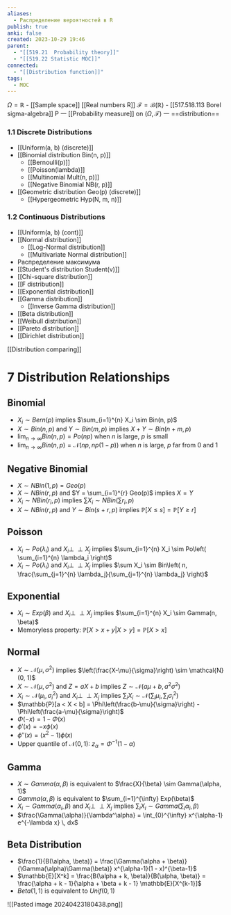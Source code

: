 ```yaml
---
aliases:
  - Распределение вероятностей в R
publish: true
anki: false
created: 2023-10-29 19:46
parent:
  - "[[519.21  Probability theory]]"
  - "[[519.22 Statistic MOC]]"
connected:
  - "[[Distribution function]]"
tags:
  - MOC
---
```


$\Omega=\mathbb{R}$ -  [[Sample space]] [[Real numbers R]]
$\mathcal{F}=\mathcal{B}(\mathbb{R})$ -  [[517.518.113 Borel sigma-algebra]]
P 一 [[Probability measure]] on $(\Omega,\mathcal{F})$ 一 ==distribution==

### 1.1 Discrete Distributions
- [[Uniform(a, b)  (discrete)]]
- [[Binomial distribution Bin(n, p)]]
	- [[Bernoulli(p)]]  
	- [[Poisson(lambda)]] 
	- [[Multinomial Mult(n, p)]]
	- [[Negative Binomial NB(r, p)]]
- [[Geometric distribution Geo(p) (discrete)]]
	- [[Hypergeometric Hyp(N, m, n)]]

### 1.2 Continuous Distributions
- [[Uniform(a, b)  (cont)]]
- [[Normal distribution]]
	- [[Log-Normal distribution]]
	- [[Multivariate Normal distribution]]
- Распределение максимума
- [[Student's distribution Student(v)]]
- [[Chi-square distribution]]
- [[F distribution]]
- [[Exponential distribution]]
- [[Gamma distribution]]
	- [[Inverse Gamma distribution]]
- [[Beta distribution]]
- [[Weibull distribution]]
- [[Pareto distribution]]
- [[Dirichlet distribution]]


[[Distribution comparing]]

# 7 Distribution Relationships

## Binomial

- $X_i \sim Bern(p)$ implies $\sum_{i=1}^{n} X_i \sim Bin(n, p)$
- $X \sim Bin(n, p)$ and $Y \sim Bin(m, p)$ implies $X + Y \sim Bin(n + m, p)$
- $\lim_{n \to \infty} Bin(n, p) = Po(np)$ when $n$ is large, $p$ is small
- $\lim_{n \to \infty} Bin(n, p) = \mathcal{N}(np, np(1 - p))$ when $n$ is large, $p$ far from 0 and 1

## Negative Binomial

- $X \sim NBin(1, p) = Geo(p)$
- $X \sim NBin(r, p)$ and $Y = \sum_{i=1}^{r} Geo(p)$ implies $X = Y$
- $X_i \sim NBin(r_i, p)$ implies $\sum X_i \sim NBin(\sum r_i, p)$
- $X \sim NBin(r, p)$ and $Y \sim Bin(s + r, p)$ implies $\mathbb{P}[X \leq s] = \mathbb{P}[Y \geq r]$

## Poisson

- $X_i \sim Po(\lambda_i)$ and $X_i \perp\!\!\!\perp X_j$ implies $\sum_{i=1}^{n} X_i \sim Po\left( \sum_{i=1}^{n} \lambda_i \right)$
- $X_i \sim Po(\lambda_i)$ and $X_i \perp\!\!\!\perp X_j$ implies $\sum X_i \sim Bin\left( n, \frac{\sum_{j=1}^{n} \lambda_j}{\sum_{j=1}^{n} \lambda_j} \right)$

## Exponential

- $X_i \sim Exp(\beta)$ and $X_i \perp\!\!\!\perp X_j$ implies $\sum_{i=1}^{n} X_i \sim Gamma(n, \beta)$
- Memoryless property: $\mathbb{P}[X > x + y | X > y] = \mathbb{P}[X > x]$
## Normal

- $X \sim \mathcal{N}(\mu, \sigma^2)$ implies $\left(\frac{X-\mu}{\sigma}\right) \sim \mathcal{N}(0, 1)$
- $X \sim \mathcal{N}(\mu, \sigma^2)$ and $Z = aX + b$ implies $Z \sim \mathcal{N}(a\mu + b, a^2\sigma^2)$
- $X_i \sim \mathcal{N}(\mu_i, \sigma_i^2)$ and $X_i \perp\!\!\!\perp X_j$ implies $\sum_i X_i \sim \mathcal{N}\left(\sum_i \mu_i, \sum_i \sigma_i^2\right)$
- $\mathbb{P}[a < X < b] = \Phi\left(\frac{b-\mu}{\sigma}\right) - \Phi\left(\frac{a-\mu}{\sigma}\right)$
- $\Phi(-x) = 1 - \Phi(x)$
- $\phi'(x) = -x\phi(x)$
- $\phi''(x) = (x^2 - 1)\phi(x)$
- Upper quantile of $\mathcal{N}(0, 1)$: $z_\alpha = \Phi^{-1}(1 - \alpha)$

## Gamma

- $X \sim Gamma(\alpha, \beta)$ is equivalent to $\frac{X}{\beta} \sim Gamma(\alpha, 1)$
- $Gamma(\alpha, \beta)$ is equivalent to $\sum_{i=1}^{\infty} Exp(\beta)$
- $X_i \sim Gamma(\alpha_i, \beta)$ and $X_i \perp\!\!\!\perp X_j$ implies $\sum_i X_i \sim Gamma\left(\sum_i \alpha_i, \beta\right)$
- $\frac{\Gamma(\alpha)}{\lambda^\alpha} = \int_{0}^{\infty} x^{\alpha-1} e^{-\lambda x} \, dx$

## Beta Distribution

- $\frac{1}{B(\alpha, \beta)} = \frac{\Gamma(\alpha + \beta)}{\Gamma(\alpha)\Gamma(\beta)} x^{\alpha-1}(1 - x)^{\beta-1}$
- $\mathbb{E}[X^k] = \frac{B(\alpha + k, \beta)}{B(\alpha, \beta)} = \frac{\alpha + k - 1}{\alpha + \beta + k - 1} \mathbb{E}[X^{k-1}]$
- $Beta(1, 1)$ is equivalent to $Unif(0, 1)$



![[Pasted image 20240423180438.png]]